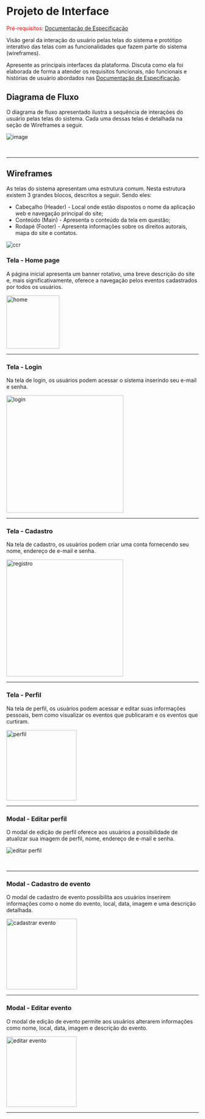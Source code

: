 
# Projeto de Interface

<span style="color:red">Pré-requisitos: <a href="2-Especificação do Projeto.md"> Documentação de Especificação</a></span>

Visão geral da interação do usuário pelas telas do sistema e protótipo interativo das telas com as funcionalidades que fazem parte do sistema (wireframes).

 Apresente as principais interfaces da plataforma. Discuta como ela foi elaborada de forma a atender os requisitos funcionais, não funcionais e histórias de usuário abordados nas <a href="2-Especificação do Projeto.md"> Documentação de Especificação</a>.

## Diagrama de Fluxo

O diagrama de fluxo apresentado ilustra a sequência de interações do usuário pelas telas do sistema. Cada uma dessas telas é detalhada na seção de Wireframes a seguir.

![image](https://github.com/ICEI-PUC-Minas-PMV-ADS/pmv-ads-2024-1-e2-proj-int-t8-pmv-ads-2024-1-e2-roda-velha/assets/59897366/487c39db-cb80-4184-8dbd-67178408d642)


<br>
<hr>


## Wireframes


As telas do sistema apresentam uma estrutura comum. Nesta estrutura existem 3 grandes blocos, descritos a seguir. Sendo eles:
<ul>
  <li>Cabeçalho (Header) - Local onde estão dispostos o nome da aplicação web e navegação principal do site;</li>
  <li>Conteúdo (Main) - Apresenta o conteúdo da tela em questão;</li>
  <li>Rodapé (Footer) - Apresenta informações sobre os direitos autorais, mapa do site e contatos.</li>
</ul>

![ccr](https://github.com/ICEI-PUC-Minas-PMV-ADS/pmv-ads-2024-1-e2-proj-int-t8-pmv-ads-2024-1-e2-roda-velha/assets/137177277/cd23cc95-b720-4e70-bbaf-4fd6c2173806)

### Tela - Home page
A página inicial apresenta um banner rotativo, uma breve descrição do site e, mais significativamente, oferece a navegação pelos eventos cadastrados por todos os usuários.
    
<img width="139" alt="home" src="https://github.com/ICEI-PUC-Minas-PMV-ADS/pmv-ads-2024-1-e2-proj-int-t8-pmv-ads-2024-1-e2-roda-velha/assets/137177277/60a7677a-2ca5-40b3-8f90-ff736c1d7fb4">

<br>
<hr>

### Tela - Login
Na tela de login, os usuários podem acessar o sistema inserindo seu e-mail e senha.

<img width="307" alt="login" src="https://github.com/ICEI-PUC-Minas-PMV-ADS/pmv-ads-2024-1-e2-proj-int-t8-pmv-ads-2024-1-e2-roda-velha/assets/137177277/8be8f11a-357d-42fa-9981-8761878ce74d">

<br>
<hr>

### Tela - Cadastro
Na tela de cadastro, os usuários podem criar uma conta fornecendo seu nome, endereço de e-mail e senha.
    
<img width="306" alt="registro" src="https://github.com/ICEI-PUC-Minas-PMV-ADS/pmv-ads-2024-1-e2-proj-int-t8-pmv-ads-2024-1-e2-roda-velha/assets/137177277/65845c22-8086-4ac0-98e7-2abdda53aca2">


<br> 
<hr>

### Tela - Perfil 
Na tela de perfil, os usuários podem acessar e editar suas informações pessoais, bem como visualizar os eventos que publicaram e os eventos que curtiram.
    
<img width="184" alt="perfil" src="https://github.com/ICEI-PUC-Minas-PMV-ADS/pmv-ads-2024-1-e2-proj-int-t8-pmv-ads-2024-1-e2-roda-velha/assets/137177277/245b5ef4-69f0-412b-ba21-f0907add4b66">

<br>
<hr>

### Modal - Editar perfil 
O modal de edição de perfil oferece aos usuários a possibilidade de atualizar sua imagem de perfil, nome, endereço de e-mail e senha.
    
![editar perfil](https://github.com/ICEI-PUC-Minas-PMV-ADS/pmv-ads-2024-1-e2-proj-int-t8-pmv-ads-2024-1-e2-roda-velha/assets/137177277/f364a13e-199e-4c5e-8bf0-e4db57246750)

<br>
<hr>

### Modal - Cadastro de evento
O modal de cadastro de evento possibilita aos usuários inserirem informações como o nome do evento, local, data, imagem e uma descrição detalhada.
    
<img width="185" alt="cadastrar evento" src="https://github.com/ICEI-PUC-Minas-PMV-ADS/pmv-ads-2024-1-e2-proj-int-t8-pmv-ads-2024-1-e2-roda-velha/assets/137177277/ff191f18-db39-467f-8adb-95a47b581647">

<br>
<hr>

### Modal - Editar evento
O modal de edição de evento permite aos usuários alterarem informações como nome, local, data, imagem e descrição do evento.
    
<img width="184" alt="editar evento" src="https://github.com/ICEI-PUC-Minas-PMV-ADS/pmv-ads-2024-1-e2-proj-int-t8-pmv-ads-2024-1-e2-roda-velha/assets/137177277/202baeba-a78c-4ed2-ace8-45a5b8c92e6d">

<br>
<hr>


